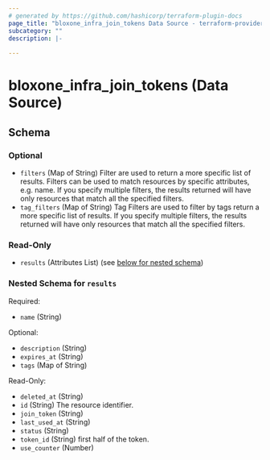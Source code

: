 ```yaml
---
# generated by https://github.com/hashicorp/terraform-plugin-docs
page_title: "bloxone_infra_join_tokens Data Source - terraform-provider-bloxone"
subcategory: ""
description: |-
  
---
```


# bloxone_infra_join_tokens (Data Source)





<!-- schema generated by tfplugindocs -->
## Schema

### Optional

- `filters` (Map of String) Filter are used to return a more specific list of results. Filters can be used to match resources by specific attributes, e.g. name. If you specify multiple filters, the results returned will have only resources that match all the specified filters.
- `tag_filters` (Map of String) Tag Filters are used to filter by tags return a more specific list of results. If you specify multiple filters, the results returned will have only resources that match all the specified filters.

### Read-Only

- `results` (Attributes List) (see [below for nested schema](#nestedatt--results))

<a id="nestedatt--results"></a>
### Nested Schema for `results`

Required:

- `name` (String)

Optional:

- `description` (String)
- `expires_at` (String)
- `tags` (Map of String)

Read-Only:

- `deleted_at` (String)
- `id` (String) The resource identifier.
- `join_token` (String)
- `last_used_at` (String)
- `status` (String)
- `token_id` (String) first half of the token.
- `use_counter` (Number)
